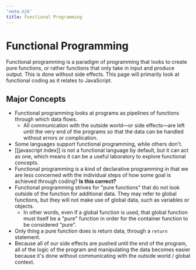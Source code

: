 ```yaml
---
'note.njk'
title: Functional Programming
---
```


# Functional Programming
Functional programming is a paradigm of programming that looks to create pure functions, or rather functions that only take in input and produce output. This is done without side effects. This page will primarily look at functional coding as it relates to JavaScript.

## Major Concepts
- Functional programming looks at programs as pipelines of functions through which data flows. 
	- All communication with the outside world—or side effects—are left until the very end of the programs so that the data can be handled without errors or complication.
- Some languages support functional programming, while others don't.
- [[javascript index]] is not a functional language by default, but it can act as one, which means it can be a useful laboratory to explore functional concepts.
- Functional programming is a kind of declarative programming in that we are less concerned with the individual steps of how some goal is achieved through coding? **Is this correct?**
- Functional programming strives for "pure functions" that do not look outside of the function for additional data. They may refer to global functions, but they will not make use of global data, such as variables or objects.
	- In other words, even if a global function is used, that global function must itself be a "pure" function in order for the container function to be considered "pure".
- Only thing a pure function does is return data, through a `return` statement.
- Because all of our side effects are pushed until the end of the program, all of the logic of the program and manipulating the data becomes easier because it's done without communicating with the outside world / global context.
